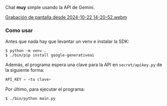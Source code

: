 Chat **muy** simple usando la API de Gemini.  

[Grabación de pantalla desde 2024-10-22 14-20-52.webm](https://github.com/user-attachments/assets/e375eccf-c489-4af6-87f0-610dedee79f4)

### Como usar  

Antes que nada hay que levantar un venv e instalar la SDK:

```
$ python -m venv .
$ ./bin/pip install google-generativeai
```  

Además, el programa espera una clave para la API en ```secret/apikey.py``` de la siguiente forma:  
```python
API_KEY = <tu clave>
```  

Por último, para ejecutar el programa:  
```
$ ./bin/python main.py
```  
